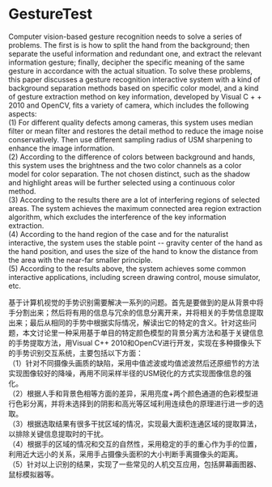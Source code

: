 # GestureTest
Computer vision-based gesture recognition needs to solve a series of problems. The first is is how to split the hand from the background; then separate the useful information and redundant one, and extract the relevant information gesture; finally, decipher the specific meaning of the same gesture in accordance with the actual situation. To solve these problems, this paper discusses a gesture recognition interactive system with a kind of background separation methods based on specific color model, and a kind of gesture extraction method on key information, developed by Visual C + + 2010 and OpenCV, fits a variety of camera, which includes the following aspects:  
(1) For different quality defects among cameras, this system uses median filter or mean filter and restores the detail method to reduce the image noise conservatively. Then use different sampling radius of USM sharpening to enhance the image information.  
(2) According to the difference of colors between background and hands, this system uses the brightness and the two color channels as a color model for color separation. The not chosen distinct, such as the shadow and highlight areas will be further selected using a continuous color method.  
(3) According to the results there are a lot of interfering regions of selected areas. The system achieves the maximum connected area region extraction algorithm, which excludes the interference of the key information extraction.  
(4) According to the hand region of the case and for the naturalist interactive, the system uses the stable point -- gravity center of the hand as the hand position, and uses the size of the hand to know the distance from the area with the near-far smaller principle.  
(5) According to the results above, the system achieves some common interactive applications, including screen drawing control, mouse simulator, etc.  


基于计算机视觉的手势识别需要解决一系列的问题。首先是要做到的是从背景中将手分割出来；然后将有用的信息与冗余的信息分离开来，并将相关的手势信息提取出来；最后从相同的手势中根据实际情况，解读出它的特定的含义。针对这些问题，本文讨论里一种采用基于单目的特定颜色模型的背景分离方法和基于关键信息的手势提取方法，用Visual C++ 2010和OpenCV进行开发，实现在多种摄像头下的手势识别交互系统，主要包括以下方面：  
（1）针对不同摄像头画质的缺陷，采用中值滤波或均值滤波然后还原细节的方法实现图像较好的降噪，再用不同采样半径的USM锐化的方式实现图像信息的强化。  
（2）根据人手和背景色相等方面的差异，采用亮度+两个颜色通道的色彩模型进行色彩分离，并将未选择到的阴影和高光等区域利用连续色的原理进行进一步的选取。  
（3）根据选取结果有很多干扰区域的情况，实现最大面积连通区域的提取算法，以排除关键信息提取时的干扰。  
（4）根据手的区域的情况和交互的自然性，采用稳定的手的重心作为手的位置，利用近大远小的关系，采用手占摄像头面积的大小判断手离摄像头的距离。  
（5）针对以上识别的结果，实现了一些常见的人机交互应用，包括屏幕画图器、鼠标模拟器等。  
